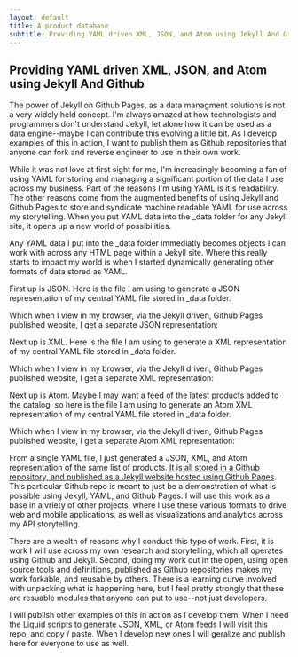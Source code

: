 ```yaml
---
layout: default
title: A product database
subtitle: Providing YAML driven XML, JSON, and Atom using Jekyll And Github
---
```


<h2>Providing YAML driven XML, JSON, and Atom using Jekyll And Github</h2>
<p>The power of Jekyll on Github Pages, as a data managment solutions is not a very widely held concept. I'm always amazed at how technologists and programmers don't understand Jekyll, let alone how it can be used as a data engine--maybe I can contribute this evolving a little bit. As I develop examples of this in action, I want to publish them as Github repositories that anyone can fork and reverse engineer to use in their own work.</p>
<p>While it was not love at first sight for me, I'm increasingly becoming a fan of using YAML for storing and managing a significant portion of the data I use across my business. Part of the reasons I'm using YAML is it's readability. The other reasons come from the augmented benefits of using Jekyll and Github Pages to store and syndicate machine readable YAML for use across my storytelling. When you put YAML data into the _data folder for any Jekyll site, it opens up a new world of possibilities.</p>
<script src="https://gist.github.com/kinlane/325b2f3ca761b5deaf52666f78117b5d.js"></script>
<p>Any YAML data I put into the _data folder immediatly becomes objects I can work with across any HTML page within a Jekyll site. Where this really starts to impact my world is when I started dynamically generating other formats of data stored as YAML.</p>
<p>First up is JSON. Here is the file I am using to generate a JSON representation of my central YAML file stored in _data folder.</p>
<script src="https://gist.github.com/kinlane/470db918abe87ac309c373c998e7a1c1.js"></script>
<p>Which when I view in my browser, via the Jekyll driven, Github Pages published website, I get a separate JSON representation:</p><script src="https://gist.github.com/kinlane/01a280996ba007a6806852ae312ef26b.js"></script>
<p>Next up is XML. Here is the file I am using to generate a XML representation of my central YAML file stored in _data folder.</p><script src="https://gist.github.com/kinlane/37f5a98f29869dce1f243ea5a9a4ba7d.js"></script>
<p>Which when I view in my browser, via the Jekyll driven, Github Pages published website, I get a separate XML representation:</p><script src="https://gist.github.com/kinlane/4abec529e89e4b87a558a6e15986d8a3.js"></script>
<p>Next up is Atom. Maybe I may want a feed of the latest products added to the catalog, so here is the file I am using to generate an Atom XML representation of my central YAML file stored in _data folder.</p><script src="https://gist.github.com/kinlane/48fbdd576049d25257b2efafba7e0738.js"></script>
<p>Which when I view in my browser, via the Jekyll driven, Github Pages published website, I get a separate Atom XML representation:</p><script src="https://gist.github.com/kinlane/c4ecdeadf80622c2b54e040355745f2b.js"></script>
<p>From a single YAML file, I just generated a JSON, XML, and Atom representation of the same list of products. <a href="https://github.com/kinlane/xml-json-using-yaml-jekyll">It is all stored in a Github repository, and published as a Jekyll website hosted using Github Pages</a>. This particular Github repo is meant to just be a demonstration of what is possible using Jekyll, YAML, and Github Pages. I will use this work as a base in a vriety of other projects, where I use these various formats to drive web and mobile applications, as well as visualizations and analytics across my API storytelling.</p>
<p>There are a wealth of reasons why I conduct this type of work. First, it is work I will use across my own research and storytelling, which all operates using Github and Jekyll. Second, doing my work out in the open, using open source tools and definitions, published as Github repositories makes my work forkable, and reusable by others. There is a learning curve involved with unpacking what is happening here, but I feel pretty strongly that these are resuable modules that anyone can put to use--not just developers.</p>
<p>I will publish other examples of this in action as I develop them. When I need the Liquid scripts to generate JSON, XML, or Atom feeds I will visit this repo, and copy / paste. When I develop new ones I will geralize and publish here for everyone to use as well.</p>